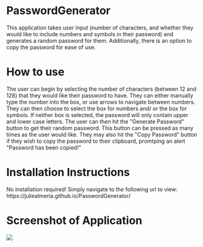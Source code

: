 # PasswordGenerator
This application takes user input (number of characters, and whether they would like to include numbers and symbols in their password) and generates a random password for them. Additionally, there is an option to copy the password for ease of use.
<h1>How to use</h1> 
<p>The user can begin by selecting the number of characters (between 12 and 128) that they would like their password to have. They can either manually type the number into the box, or use arrows to navigate between numbers. They can then choose to select the box for numbers and/ or the box for symbols. If neither box is selected, the password will only contain upper and lower case letters. The user can then hit the "Generate Password" button to get their random password. This button can be pressed as many times as the user would like. They may also hit the "Copy Password" button if they wish to copy the password to their clipboard, promtping an alert "Password has been copied!" </p>
<h1>Installation Instructions</h1>
<p>No installation required! Simply navigate to the following url to view: https://juliealmeria.github.io/PasswordGenerator/ </p>
<h1>Screenshot of Application</h1>
<img src=
